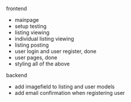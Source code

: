 frontend
- mainpage
- setup testing
- listing viewing
- individual listing viewing
- listing posting
- user login and user register, done
- user pages, done
- styling all of the above

backend
- add imagefield to listing and user models
- add email confirmation when registering user